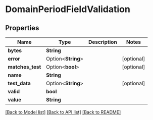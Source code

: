 # DomainPeriodFieldValidation

## Properties

Name | Type | Description | Notes
------------ | ------------- | ------------- | -------------
**bytes** | **String** |  |
**error** | Option<**String**> |  | [optional]
**matches_test** | Option<**bool**> |  | [optional]
**name** | **String** |  |
**test_data** | Option<**String**> |  | [optional]
**valid** | **bool** |  |
**value** | **String** |  |

[[Back to Model list]](../README.md#documentation-for-models) [[Back to API list]](../README.md#documentation-for-api-endpoints) [[Back to README]](../README.md)
